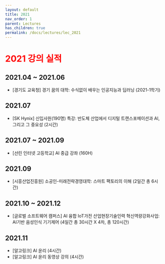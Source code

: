 ```yaml
---
layout: default
title: 2021
nav_order: 1
parent: Lectures
has_children: true
permalink: /docs/lectures/lec_2021
---
```


# <span style="color:red">**2021 강의 실적**</span>

## 2021.04 ~ 2021.06
- [경기도 교육청] 경기 꿈의 대학: 수식없이 배우는 인공지능과 딥러닝 (2021-1학기)

## 2021.07
- [SK Hynix] 신입사원(190명) 특강: 반도체 산업에서 디지털 트랜스포메이션과 AI, 그리고 그 중요성 (2시간)

## 2021.07 ~ 2021.09
- [선린 인터넷 고등학교] AI 중급 강좌 (160H)

## 2021.09
- [시흥산업진흥원] 소공인-미래전략경영대학: 스마트 팩토리의 이해 (2일간 총 6시간)

## 2021.10 ~ 2021.12
- [글로벌 소프트웨어 캠퍼스] AI 융합 IoT가전 산업현장기술인력 혁신역량강화사업: AI기반 음성인식 기기제어 (4일간 총 30시간 X 4차, 총 120시간)

## 2021.11
- [알고링크] AI 윤리 (4시간)
- [알고링크] AI 윤리 동영상 강의 (4시간)
